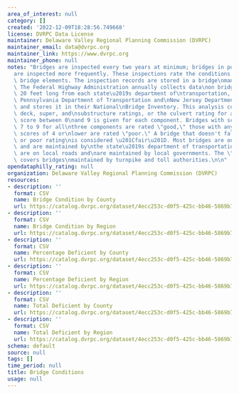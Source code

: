 ```yaml
---
area_of_interest: null
category: []
created: '2022-12-09T18:28:56.749668'
license: DVRPC Data License
maintainer: Delaware Valley Regional Planning Commission (DVRPC)
maintainer_email: data@dvrpc.org
maintainer_link: https://www.dvrpc.org
maintainer_phone: null
notes: "Bridges are inspected every two years at minimum; bridges in poor condition\n\
  are inspected more frequently. These inspections rate the conditions of\nvarious\
  \ bridge elements. The inspection records are stored in a bridge\nmanagement system.\
  \ The Federal Highway Administration annually collects data\non bridges more than\
  \ 20 feet long from each state\u2019s department of\ntransportation, including the\
  \ Pennsylvania Department of Transportation and\nNew Jersey Department of Transportation,\
  \ and stores it in their National\nBridge Inventory. This analysis considers a bridge's\
  \ deck, super, and\nsubstructure ratings, or the culvert rating for a culvert. A\
  \ score between 0\nand 9 is given for each component. Bridges with scores between\
  \ 7 to 9 for all\nthree components are rated \"good,\" those with any component\
  \ scores of 4 or\nlower are rated \"poor.\" A bridge that doesn't fall into a good\
  \ or poor rating\nis considered \u201Cfair\u201D. Most bridges are on state roads\
  \ and are maintained by\nthe state\u2019s department of transportation. Some bridges\
  \ are on local roads and\nare maintained by local governments. The \"Other\" category\
  \ covers bridges\nmaintained by turnpike and toll authorities.\n\n"
opendataphilly_rating: null
organization: Delaware Valley Regional Planning Commission (DVRPC)
resources:
- description: ''
  format: CSV
  name: Bridge Condition by County
  url: https://catalog.dvrpc.org/dataset/4ecc253c-d0f5-425c-bb46-5869b701e6ce/resource/e027fe52-4aa9-4d03-b42b-be71deee6d18/download/bridge_conditions.bridge_condition_by_county.csv
- description: ''
  format: CSV
  name: Bridge Condition by Region
  url: https://catalog.dvrpc.org/dataset/4ecc253c-d0f5-425c-bb46-5869b701e6ce/resource/0375eaa4-1ed6-41e3-84e9-84e37c97907f/download/bridge_conditions.bridge_condition_by_region.csv
- description: ''
  format: CSV
  name: Percentage Deficient by County
  url: https://catalog.dvrpc.org/dataset/4ecc253c-d0f5-425c-bb46-5869b701e6ce/resource/7037a483-7248-4353-af40-3b7969db09dc/download/bridge_conditions.deficient_percent_by_county.csv
- description: ''
  format: CSV
  name: Percentage Deficient by Region
  url: https://catalog.dvrpc.org/dataset/4ecc253c-d0f5-425c-bb46-5869b701e6ce/resource/c83b2e2c-a587-43d2-bcb0-fd9ba2da1b57/download/bridge_conditions.deficient_percent_by_region.csv
- description: ''
  format: CSV
  name: Total Deficient by County
  url: https://catalog.dvrpc.org/dataset/4ecc253c-d0f5-425c-bb46-5869b701e6ce/resource/094a4592-35f4-4d0e-a200-79bc6db01fd4/download/bridge_conditions.deficient_totals_by_county.csv
- description: ''
  format: CSV
  name: Total Deficient by Region
  url: https://catalog.dvrpc.org/dataset/4ecc253c-d0f5-425c-bb46-5869b701e6ce/resource/1e3d35ee-a0d5-479c-be62-6427d9fe916d/download/bridge_conditions.deficient_totals_by_region.csv
schema: default
source: null
tags: []
time_period: null
title: Bridge Conditions
usage: null
---
```

